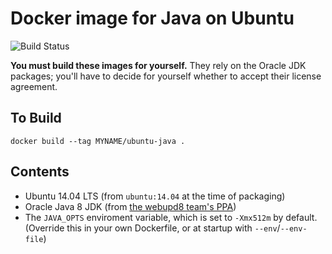 # Docker image for Java on Ubuntu

![Build Status](https://circleci.com/gh/login-box/docker-ubuntu-java.svg?style=shield&circle-token=28b90bc76f8ea447b92bbfe2db7ff9415113207c)

**You must build these images for yourself.** They rely on the Oracle JDK
packages; you'll have to decide for yourself whether to accept their license
agreement.

## To Build

`docker build --tag MYNAME/ubuntu-java .`

## Contents

* Ubuntu 14.04 LTS (from `ubuntu:14.04` at the time of packaging)
* Oracle Java 8 JDK (from [the webupd8 team's PPA](http://www.webupd8.org/p/ubuntu-ppas-by-webupd8.html))
* The `JAVA_OPTS` enviroment variable, which is set to `-Xmx512m` by default. (Override this in your own Dockerfile, or at startup with `--env`/`--env-file`)

